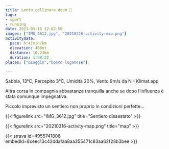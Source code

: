 ```yaml
---
title: Lento collinare dopo 🤧
tags:
- sport
- running
date: 2021-03-16 12:02:50
images: ["IMG_3612.jpg", "20210316-activity-map.png"]
activitydata:
  pace: 6:41min/km
  elevation: 408mt
  distance: 10.23km
  duration: 1:08:22
places: ["bioggio","bosco luganese"]

---
```


Sabbia, 13°C, Percepito 3°C, Umidità 20%, Vento 9m/s da N - Klimat.app

<!--more-->

Altra corsa in compagnia abbastanza tranquilla anche se dopo l'influenza è stata comunque impegnativa.

Piccolo imprevisto un sentiero non proprio in condizioni perfette...

{{< figurelink src="IMG_3612.jpg" title="Sentiero dissestato" >}}


{{< figurelink src="20210316-activity-map.png" title="map" >}}


{{< strava id=4955741806 embedId=8ceec13c42ddafaa8aa355471c83aa62f23b3bee >}}
